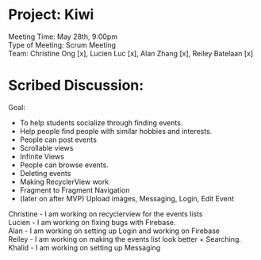 
# Project: Kiwi
Meeting Time: May 28th, 9:00pm <br />
Type of Meeting: Scrum Meeting <br />
Team: Christine Ong [x], Lucien Luc [x], Alan Zhang [x], Reiley Batelaan [x] <br />
# Scribed Discussion: 
Goal: <br />
- To help students socialize through finding events. <br />
- Help people find people with similar hobbies and interests. <br />
- People can post events <br />
- Scrollable views <br />
- Infinite Views <br />
- People can browse events. <br />
- Deleting events
- Making RecyclerView work
- Fragment to Fragment Navigation <br />
- (later on after MVP) Upload images, Messaging, Login, Edit Event <br />

Christine - I am working on recyclerview for the events lists <br />
Lucien - I am working on fixing bugs with Firebase. <br />
Alan - I am working on setting up Login and working on Firebase <br />
Reiley - I am working on making the events list look better + Searching. <br />
Khalid - I am working on setting up Messaging <br />
